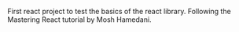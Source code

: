 First react project to test the basics of the react library.
Following the Mastering React tutorial by Mosh Hamedani.
